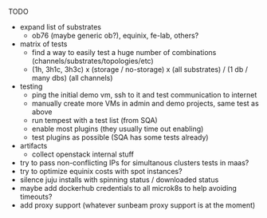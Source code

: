 
TODO

- expand list of substrates
    - ob76 (maybe generic ob?), equinix, fe-lab, others?
- matrix of tests
    - find a way to easily test a huge number of combinations (channels/substrates/topologies/etc)
    - (1h, 3h1c, 3h3c) x (storage / no-storage) x (all substrates) / (1 db / many dbs) (all channels)
- testing
    - ping the initial demo vm, ssh to it and test communication to internet
    - manually create more VMs in admin and demo projects, same test as above
    - run tempest with a test list (from SQA)
    - enable most plugins (they usually time out enabling)
    - test plugins as possible (SQA has some tests already)
- artifacts
    - collect openstack internal stuff
- try to pass non-conflicting IPs for simultanous clusters tests in maas?
- try to optimize equinix costs with spot instances?
- silence juju installs with spinning status / downloaded status
- maybe add dockerhub credentials to all microk8s to help avoiding timeouts?
- add proxy support (whatever sunbeam proxy support is at the moment)
